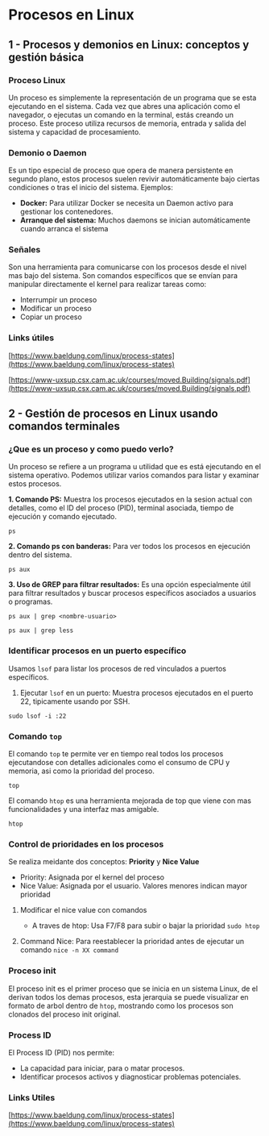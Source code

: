 # Procesos en Linux

## 1 - Procesos y demonios en Linux: conceptos y gestión básica

### Proceso Linux

Un proceso es simplemente la representación de un programa que se esta ejecutando en el sistema. Cada vez que abres una aplicación como el navegador, o ejecutas un comando en la terminal, estás creando un proceso. Este proceso utiliza recursos de memoria, entrada y salida del sistema y capacidad de procesamiento.

### Demonio o Daemon

Es un tipo especial de proceso que opera de manera persistente en segundo plano, estos procesos suelen revivir automáticamente bajo ciertas condiciones o tras el inicio del sistema. Ejemplos:

* **Docker:** Para utilizar Docker se necesita un Daemon activo para gestionar los contenedores.
* **Arranque del sistema:** Muchos daemons se inician automáticamente cuando arranca el sistema

### Señales

Son una herramienta para comunicarse con los procesos desde el nivel mas bajo del sistema. Son comandos específicos que se envían para manipular directamente el kernel para realizar tareas como:

* Interrumpir un proceso
* Modificar un proceso
* Copiar un proceso

### Links útiles

[https://www.baeldung.com/linux/process-states](https://www.baeldung.com/linux/process-states)

[https://www-uxsup.csx.cam.ac.uk/courses/moved.Building/signals.pdf](https://www-uxsup.csx.cam.ac.uk/courses/moved.Building/signals.pdf)

## 2 - Gestión de procesos en Linux usando comandos terminales

### ¿Que es un proceso y como puedo verlo?

Un proceso se refiere a un programa u utilidad que es está ejecutando en el sistema operativo. Podemos utilizar varios comandos para listar y examinar estos procesos.

**1. Comando PS:** Muestra los procesos ejecutados en la sesion actual con detalles, como el ID del proceso (PID), terminal asociada, tiempo de ejecución y comando ejecutado.

```
ps
```

**2. Comando ps con banderas:** Para ver todos los procesos en ejecución dentro del sistema.

```
ps aux
```

**3. Uso de GREP para filtrar resultados:** Es una opción especialmente útil para filtrar resultados y buscar procesos específicos asociados a usuarios o programas.

```
ps aux | grep <nombre-usuario>
```
```
ps aux | grep less
```

### Identificar procesos en un puerto específico

Usamos `lsof` para listar los procesos de red vinculados a puertos específicos. 

1. Ejecutar `lsof` en un puerto: Muestra procesos ejecutados en el puerto 22, tipicamente usando por SSH.

```
sudo lsof -i :22
```

### Comando `top`

El comando `top` te permite ver en tiempo real todos los procesos ejecutandose con detalles adicionales como el consumo de CPU y memoria, asi como la prioridad del proceso.

```
top
```

El comando `htop` es una herramienta mejorada de top que viene con mas funcionalidades y una interfaz mas amigable.

```
htop
```

### Control de prioridades en los procesos

Se realiza meidante dos conceptos: **Priority** y **Nice Value**

* Priority: Asignada por el kernel del proceso
* Nice Value: Asignada por el usuario. Valores menores indican mayor prioridad

1. Modificar el nice value con comandos

    * A traves de htop: Usa F7/F8 para subir o bajar la prioridad `sudo htop`

2. Command Nice: Para reestablecer la prioridad antes de ejecutar un comando `nice -n XX command`

### Proceso init

El proceso init es el primer proceso que se inicia en un sistema Linux, de el derivan todos los demas procesos, esta jerarquia se puede visualizar en formato de arbol dentro de `htop`, mostrando como los procesos son clonados del proceso init original.

### Process ID

El Process ID (PID) nos permite:

* La capacidad para iniciar, para o matar procesos.
* Identificar procesos activos y diagnosticar problemas potenciales.

### Links Utiles

[https://www.baeldung.com/linux/process-states](https://www.baeldung.com/linux/process-states)



